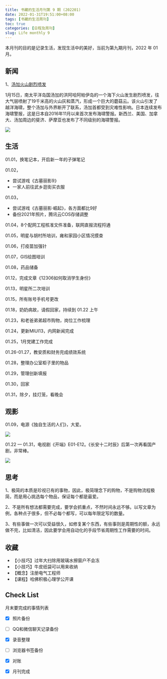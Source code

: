```yaml
---
title: 书藏的生活月刊第 9 期 (202201)
date: 2022-01-31T19:51:00+08:00
tags: [书藏的生活周刊]
toc: true
categories: [日程及周刊]
slug: Life monthly 9
---
```


本月刊的目的是记录生活，发现生活中的美好，当前为第九期月刊，2022 年 01 月。

<!--more-->

## 新闻

1、[汤加火山剧烈喷发](https://news.sina.com.cn/w/2022-01-16/doc-ikyamrmz5538371.shtml)

1月15日，南太平洋岛国汤加的洪阿哈阿帕伊岛的一个海下火山发生剧烈喷发，往大气层喷射了19千米高的火山灰和蒸汽，形成一个巨大的蘑菇云。该火山引发了越洋海啸，整个汤加与外界断开了联系，汤加首都受到灾难性影响。日本连续发布海啸警报，这是日本自2016年11月以来首次发布海啸警报。新西兰、美国、加拿大、汤加周边的斐济、萨摩亚也发布了不同级别的海啸警报。

![](https://n.sinaimg.cn/sinakd20220116s/635/w820h615/20220116/6333-43f47363848456ab3ebb2ebe20529bad.jpg)



## 生活

01.01，换笔记本，开启新一年的子弹笔记

01.02，

- 尝试游戏《古墓丽影9》
- 一家人前往武乡逛街买衣服

01.03，

- 尝试游戏《古墓丽影·崛起》，各方面都比9好
- 备份2021年照片，腾讯云COS存储调整

01.04，8个配网工程核准文件准备，联网直报流程捋通

01.05，明星与胡村所培训，雍和家园小区情况摸查

01.06，打疫苗加强针

01.07，GIS绘图培训

01.08，药品储备

01.12，完成文章《12306如何取消学生身份》

01.13，明星所二次培训

01.15，所有账号手机号更改

01.18，奶奶病故，请假回家，持续到 01.22 上午

01.23，和老爸弟弟超市购物，岗位工作梳理

01.24，更新MIUI13，内网新闻完成

01.25，1月党建工作完成

01.26-01.27，教安质和财务完成绩效系统

01.28，整理办公室柜子里的物品

01.29，管理创新填报

01.30，回家

01.31，除夕，挂灯笼，看晚会

## 观影

01.09，电源《独自生活的人们》，大爱。

![](http://a1.qpic.cn/psc?/V13YPP2z22Lp8B/05RlWl8gsTOH*Z17MtCBzK6oZHiNrYhCWD29TDuYaEvQ2*xTtuiNW8gpHkLWeYAqZ6e9O97p75WDP.WcHOEH6g!!/b&ek=1&kp=1&pt=0&bo=QAaDA0AGgwMRADc!&tl=1&vuin=844327696&tm=1643702400&sce=50-1-1&rf=4-0)

01.22 — 01.31，电视剧《开端》E01-E12。《长安十二时辰》后第一次再看国产剧，非常棒。

![](https://x0.ifengimg.com/res/2022/FDA0E3536C6B8C41666AB49B2A002973C8BEDDE9_size66_w1080_h608.jpeg)



## 思考

1、极简的本质是珍视已有的事物，因此，极简理念下的购物，不是购物流程极简，而是用心挑选每个物品，保证每个都是最爱。

2、不是所有想法都需要完成，要学会抓重点，不然时间永远不够。以写文章为例，各种点子很多，但不必每个都写，可以每年限定写的数量。

3、有些事做一次可以受益很久，如修复某个东西，有些事则是周期性的额，永远做不完，比如清洁，因此要学会用自动化的手段节省周期性工作需要的时间。

## 收藏

- 【小技巧】过年大扫除用玻璃水擦窗户不会冻
- 【小技巧】牛皮纸袋可以用来收纳
- 【概念】注册电气工程师
- 【课程】哈佛积极心理学公开课

## Check List

月末要完成的事情列表

- [x] 照片备份
- [ ] QQ和微信聊天记录备份
- [x] 录音整理
- [ ] 浏览器书签备份
- [x] 对账
- [x] 月刊完成







